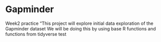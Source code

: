 # Gapminder
Week2 practice
“This project will explore initial data exploration of the Gapminder dataset
We will be doing this by using base R
functions and functions from tidyverse
test